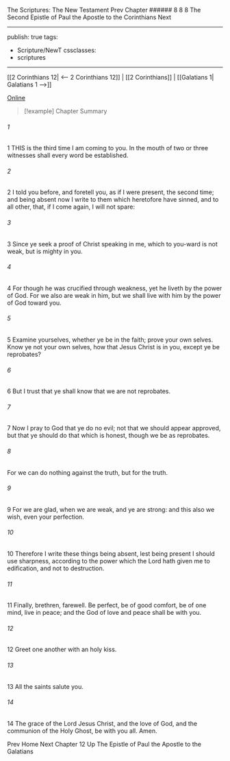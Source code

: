 The Scriptures: The New Testament
Prev
Chapter ###### 8
8 8 The Second Epistle of Paul the Apostle to the Corinthians
Next

---
publish: true
tags:
  - Scripture/NewT
cssclasses:
  - scriptures
---
[[2 Corinthians 12| <-- 2 Corinthians 12]] | [[2 Corinthians]] | [[Galatians 1| Galatians 1 -->]]

[Online](https://churchofjesuschrist.org/study/scriptures/nt/2-cor/13?lang=eng)

>[!example] Chapter Summary
>
###### 1
1 THIS is the third time I am coming to you. In the mouth of two or three witnesses shall every word be established.
###### 2
2 I told you before, and foretell you, as if I were present, the second time; and being absent now I write to them which heretofore have sinned, and to all other, that, if I come again, I will not spare:
###### 3
3 Since ye seek a proof of Christ speaking in me, which to you-ward is not weak, but is mighty in you.
###### 4
4 For though he was crucified through weakness, yet he liveth by the power of God. For we also are weak in him, but we shall live with him by the power of God toward you.
###### 5
5 Examine yourselves, whether ye be in the faith; prove your own selves. Know ye not your own selves, how that Jesus Christ is in you, except ye be reprobates?
###### 6
6 But I trust that ye shall know that we are not reprobates.
###### 7
7 Now I pray to God that ye do no evil; not that we should appear approved, but that ye should do that which is honest, though we be as reprobates.
###### 8
For we can do nothing against the truth, but for the truth.
###### 9
9 For we are glad, when we are weak, and ye are strong: and this also we wish, even your perfection.
###### 10
10 Therefore I write these things being absent, lest being present I should use sharpness, according to the power which the Lord hath given me to edification, and not to destruction.
###### 11
11 Finally, brethren, farewell. Be perfect, be of good comfort, be of one mind, live in peace; and the God of love and peace shall be with you.
###### 12
12 Greet one another with an holy kiss.
###### 13
13 All the saints salute you.
###### 14
14 The grace of the Lord Jesus Christ, and the love of God, and the communion of the Holy Ghost, be with you all. Amen.

Prev
Home
Next
Chapter 12
Up
The Epistle of Paul the Apostle to the Galatians



